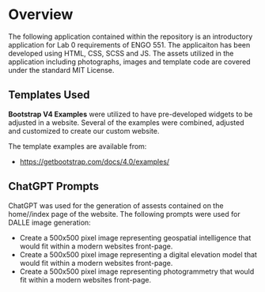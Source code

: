 # Overview

The following application contained within the repository is an introductory application for Lab 0 requirements of ENGO 551. The applicaiton has been developed using HTML, CSS, SCSS and JS. The assets utilized in the application including photographs,  images and template code are covered under the standard MIT License.

## Templates Used

**Bootstrap V4  Examples** were utilized to have pre-developed widgets to be adjusted in a website. Several of the examples were combined, adjusted and customized to create our custom website.

The template examples are available from:
- https://getbootstrap.com/docs/4.0/examples/

## ChatGPT Prompts

ChatGPT was used for the generation of assests contained on the home//index page of the website. The following prompts were used for DALLE image generation:

- Create a 500x500 pixel image representing geospatial intelligence that would fit within a modern websites front-page.
- Create a 500x500 pixel image representing a digital elevation model that would fit within a modern websites front-page.
- Create a 500x500 pixel image representing photogrammetry that would fit within a modern websites front-page.
